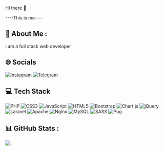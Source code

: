 Hi there 👋

----This is me----

## 💫 About Me :
i am a full stack web developer

## 🌐 Socials
[![Instagram](https://img.shields.io/badge/Instagram-%23E4405F.svg?logo=Instagram&logoColor=white)](https://instagram.com/0m1d_m0usav1) 
[![Telegram](https://img.shields.io/badge/Telegram-%23E4405F.svg?logo=Telegram&logoColor=white)](https://t.me/omidmousavi1385) 
<!-- [![Whatsapp](https://img.shields.io/badge/Whatsapp-%23E4405F.svg?logo=Whatsapp&logoColor=white)](https://api.whatsapp.com/send?phone=+989932195530&text=)  -->



## 💻 Tech Stack
![PHP](https://img.shields.io/badge/php-%23777BB4.svg?style=flat&logo=php&logoColor=white) ![CSS3](https://img.shields.io/badge/css3-%231572B6.svg?style=flat&logo=css3&logoColor=white) ![JavaScript](https://img.shields.io/badge/javascript-%23323330.svg?style=flat&logo=javascript&logoColor=%23F7DF1E) ![HTML5](https://img.shields.io/badge/html5-%23E34F26.svg?style=flat&logo=html5&logoColor=white) ![Bootstrap](https://img.shields.io/badge/bootstrap-%23563D7C.svg?style=flat&logo=bootstrap&logoColor=white) ![Chart.js](https://img.shields.io/badge/chart.js-F5788D.svg?style=flat&logo=chart.js&logoColor=white) ![jQuery](https://img.shields.io/badge/jquery-%230769AD.svg?style=flat&logo=jquery&logoColor=white) ![Laravel](https://img.shields.io/badge/laravel-%23FF2D20.svg?style=flat&logo=laravel&logoColor=white) ![Apache](https://img.shields.io/badge/apache-%23D42029.svg?style=flat&logo=apache&logoColor=white) ![Nginx](https://img.shields.io/badge/nginx-%23009639.svg?style=flat&logo=nginx&logoColor=white) ![MySQL](https://img.shields.io/badge/mysql-%2300f.svg?style=flat&logo=mysql&logoColor=white) ![SASS](https://img.shields.io/badge/SASS-hotpink.svg?style=flat&logo=SASS&logoColor=white) ![Pug](https://img.shields.io/badge/Pug-FFF?style=flat&logo=pug&logoColor=A86454)
## 📊  GitHub Stats :
![](https://github-readme-stats.vercel.app/api?username=omidmousavi&theme=prussian&hide_border=true&include_all_commits=false&count_private=true)<br/>
<!-- ![](https://github-readme-streak-stats.herokuapp.com/?user=omidmousavi&theme=prussian&hide_border=true)<br/>
![](https://github-readme-stats.vercel.app/api/top-langs/?username=omidmousavi&theme=prussian&hide_border=true&include_all_commits=false&count_private=true&layout=compact)

---
[![](https://visitcount.itsvg.in/api?id=omidmousavi&icon=2&color=1)](https://visitcount.itsvg.in) -->
